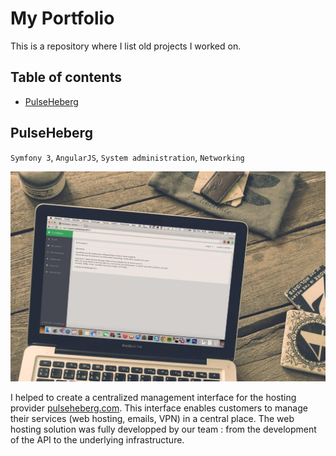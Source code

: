 # My Portfolio

This is a repository where I list old projects I worked on.

## Table of contents

* [PulseHeberg](#pulseheberg)

## PulseHeberg

`Symfony 3`, `AngularJS`, `System administration`, `Networking`

![PulseHeberg](img/pulsepanel.jpg)

I helped to create a centralized management interface for the hosting provider [pulseheberg.com](https://pulseheberg.com).
This interface enables customers to manage their services (web hosting, emails, VPN) in a central place.
The web hosting solution was fully developped by our team : from the development of the API to the underlying infrastructure.

